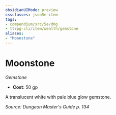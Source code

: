 ```yaml
---
obsidianUIMode: preview
cssclasses: json5e-item
tags:
- compendium/src/5e/dmg
- ttrpg-cli/item/wealth/gemstone
aliases: 
- "Moonstone"
---
```

# Moonstone
*Gemstone*  

- **Cost**: 50 gp

A translucent white with pale blue glow gemstone.

*Source: Dungeon Master's Guide p. 134*